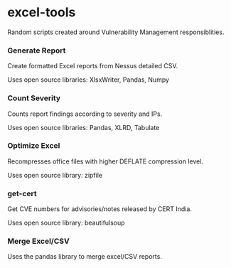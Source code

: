 # excel-tools

Random scripts created around Vulnerability Management responsiblities.

### Generate Report

Create formatted Excel reports from Nessus detailed CSV.

Uses open source libraries: XlsxWriter, Pandas, Numpy

### Count Severity

Counts report findings according to severity and IPs.

Uses open source libraries: Pandas, XLRD, Tabulate

### Optimize Excel

Recompresses office files with higher DEFLATE compression level.

Uses open source library: zipfile

### get-cert

Get CVE numbers for advisories/notes released by CERT India.

Uses open source library: beautifulsoup

### Merge Excel/CSV

Uses the pandas library to merge excel/CSV reports.

